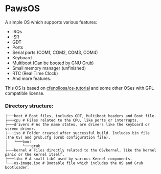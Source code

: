 # PawsOS
A simple OS which supports various features:
- IRQs
- ISR
- GDT
- Ports
- Serial ports (COM1, COM2, COM3, COM4)
- Keyboard
- Multiboot (Can be booted by GNU Grub)
- Small memory manager (unfinished)
- RTC (Real Time Clock)
- And more features.

This OS is based on [cfenollosa/os-tutorial](https://github.com/cfenollosa/os-tutorial) and some other OSes with GPL compatible license.

### Directory structure:
```
├───boot # Boot files, includes GDT, Multiboot headers and Boot file.
├───cpu # Files related to the CPU, like ports or interrupts.
├───drivers # As the name states, are drivers like the keyboard or screen driver.
├───iso # Folder created after successful build. Includes bin file (The OS) and grub.cfg (Grub configuration file).
│   └───boot
│       └───grub
├───kernel # Files directly related to the OS/kernel, like the kernel panic or the kernel itself.
├───libc # A small LibC used by various Kernel components.
└───os-image.iso # Bootable file which includes the OS and Grub bootloader.
```
